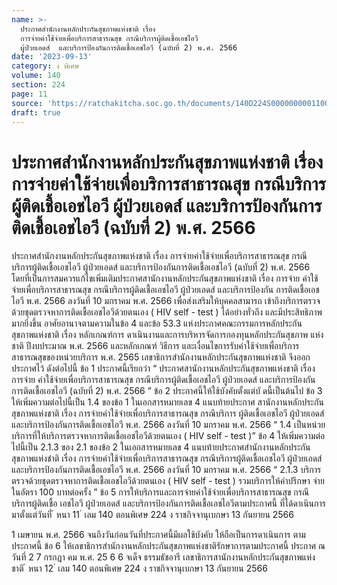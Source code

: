 ```yaml
---
name: >-
  ประกาศสำนักงานหลักประกันสุขภาพแห่งชาติ เรื่อง 
  การจ่ายค่าใช้จ่ายเพื่อบริการสาธารณสุข กรณีบริการผู้ติดเชื้อเอชไอวี
  ผู้ป่วยเอดส์  และบริการป้องกันการติดเชื้อเอชไอวี (ฉบับที่ 2) พ.ศ. 2566
date: '2023-09-13'
category: ง พิเศษ
volume: 140
section: 224
page: 11
source: 'https://ratchakitcha.soc.go.th/documents/140D224S0000000001100.pdf'
draft: true
---
```


# ประกาศสำนักงานหลักประกันสุขภาพแห่งชาติ เรื่อง  การจ่ายค่าใช้จ่ายเพื่อบริการสาธารณสุข กรณีบริการผู้ติดเชื้อเอชไอวี ผู้ป่วยเอดส์  และบริการป้องกันการติดเชื้อเอชไอวี (ฉบับที่ 2) พ.ศ. 2566

ประกาศสำนักงานหลักประกันสุขภาพแห่งชาติ เรื่อง การจ่ายค่าใช้จ่ายเพื่อบริการสาธารณสุข กรณีบริการผู้ติดเชื้อเอชไอวี ผู้ป่วยเอดส์ และบริการป้องกันการติดเชื้อเอชไอวี (ฉบับที่ 2) พ.ศ. 2566 โดยที่เป็นการสมควรแก้ไขเพิ่มเติมประกาศสานักงานหลักประกันสุขภาพแห่งชาติ เรื่อง การจ่าย ค่าใช้จ่ายเพื่อบริการสาธารณสุข กรณีบริการผู้ติดเชื้อเอชไอวี ผู้ป่วยเอดส์ และบริการป้องกัน การติดเชื้อเอชไอวี พ.ศ. 2566 ลงวันที่ 10 มกราคม พ.ศ. 2566 เพื่อส่งเสริมให้บุคคลสามารถ เข้าถึงบริการตรวจด้วยชุดตรวจหาการติดเชื้อเอชไอวีด้วยตนเอง ( HIV self - test ) ได้อย่างทั่วถึง และมีประสิทธิภาพมากยิ่งขึ้น อาศัยอานาจตามความในข้อ 4 และข้อ 53.3 แห่งประกาศคณะกรรมการหลักประกัน สุขภาพแห่งชาติ เรื่อง หลักเกณฑ์การ ดาเนินงานและการบริหารจัดการกองทุนหลักประกันสุขภาพ แห่งชาติ ปีงบประมาณ พ.ศ. 2566 และหลักเกณฑ์ วิธีการ และเงื่อนไขการรับค่าใช้จ่ายเพื่อบริการ สาธารณสุขของหน่วยบริการ พ.ศ. 2565 เลขาธิการสำนักงานหลักประกันสุขภาพแห่งชาติ จึงออกประกาศไว้ ดังต่อไปนี้ ข้อ 1 ประกาศนี้เรียกว่า “ ประกาศสานักงานหลักประกันสุขภาพแห่งชาติ เรื่อง การจ่าย ค่าใช้จ่ายเพื่อบริการสาธารณสุข กรณีบริการผู้ติดเชื้อเอชไอวี ผู้ป่วยเอดส์ และบริการป้องกัน การติดเชื้อเอชไอวี (ฉบับที่ 2) พ.ศ. 2566 ” ข้อ 2 ประกาศนี้ให้ใช้บังคับตั้งแต่บั ดนี้เป็นต้นไป ข้อ 3 ให้เพิ่มความต่อไปนี้เป็น 1.4 ของข้อ 1 ในเอกสารหมายเลข 4 แนบท้ายประกาศ สานักงานหลักประกันสุขภาพแห่งชาติ เรื่อง การจ่ายค่าใช้จ่ายเพื่อบริการสาธารณสุข กรณีบริการ ผู้ติดเชื้อเอชไอวี ผู้ป่วยเอดส์ และบริการป้องกันการติดเชื้อเอชไอวี พ.ศ. 2566 ลงวันที่ 10 มกราคม พ.ศ. 2566 “ 1.4 เป็นหน่วยบริการที่ให้บริการตรวจหาการติดเชื้อเอชไอวีด้วยตนเอง ( HIV self - test )” ข้อ 4 ให้เพิ่มความต่อไปนี้เป็น 2.1.3 ของ 2.1 ของข้อ 2 ในเอกสารหมายเลข 4 แนบท้ายประกาศสำนักงานหลักประกันสุขภาพแห่งชำติ เรื่อง การจ่ายค่าใช้จ่ายเพื่อบริการสาธารณสุข กรณีบริการผู้ติดเชื้อเอชไอวี ผู้ป่วยเอดส์ และบริการป้องกันการติดเชื้อเอชไอวี พ.ศ. 2566 ลงวันที่ 10 มกราคม พ.ศ. 2566 “ 2.1.3 บริการตรวจด้วยชุดตรวจหาการติดเชื้อเอชไอวีด้วยตนเอง ( HIV self - test ) รวมบริการให้คำปรึกษา จ่ายในอัตรา 100 บาทต่อครั้ง ” ข้อ 5 การให้บริการและการจ่ายค่าใช้จ่ายเพื่อบริการสาธารณสุข กรณีบริการผู้ติดเชื้อ เอชไอวี ผู้ป่วยเอดส์ และบริการป้องกันการติดเชื้อเอชไอวีตามประกาศนี้ ที่ได้ดาเนินการมาตั้งแต่วันที่ ้ หนา 11 ่ เลม 140 ตอนพิเศษ 224 ง ราชกิจจานุเบกษา 13 กันยายน 2566

1 เมษายน พ.ศ. 2566 จนถึงวันก่อนวันที่ประกาศนี้มีผลใช้บังคับ ให้ถือเป็นการดาเนินการ ตามประกาศนี้ ข้อ 6 ให้เลขาธิการสำนักงานหลักประกันสุขภาพแห่งชาติรักษาการตามประกาศนี้ ประกาศ ณ วันที่ 2 7 กรกฎา คม พ.ศ. 25 6 6 จเด็จ ธรรมธัชอารี เลขาธิการสานักงานหลักประกันสุขภาพแห่งชาติ ้ หนา 12 ่ เลม 140 ตอนพิเศษ 224 ง ราชกิจจานุเบกษา 13 กันยายน 2566
